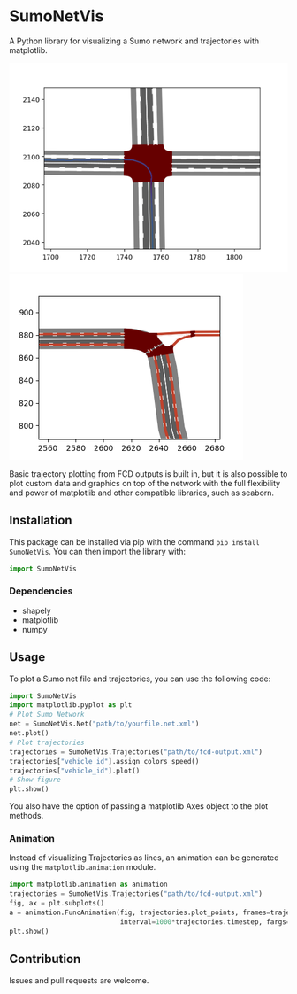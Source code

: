 # SumoNetVis
A Python library for visualizing a Sumo network and trajectories with matplotlib.

![Example plot of an intersection with trajectory colored by speed](Example_Plot.png)
![Example plot of an curving road with bike lanes](Example_Plot_2.png)

Basic trajectory plotting from FCD outputs is built in, but it is also possible to plot custom data and graphics on
top of the network with the full flexibility and power of matplotlib and other compatible libraries, such as seaborn.

## Installation
This package can be installed via pip with the command ```pip install SumoNetVis```.
You can then import the library with:

```python
import SumoNetVis
```

### Dependencies
* shapely
* matplotlib
* numpy

## Usage
To plot a Sumo net file and trajectories, you can use the following code:

```python
import SumoNetVis
import matplotlib.pyplot as plt
# Plot Sumo Network
net = SumoNetVis.Net("path/to/yourfile.net.xml")
net.plot()
# Plot trajectories
trajectories = SumoNetVis.Trajectories("path/to/fcd-output.xml")
trajectories["vehicle_id"].assign_colors_speed()
trajectories["vehicle_id"].plot()
# Show figure
plt.show()
```

You also have the option of passing a matplotlib Axes object to the plot methods.

### Animation
Instead of visualizing Trajectories as lines, an animation can be generated using the ```matplotlib.animation``` module.

```python
import matplotlib.animation as animation
trajectories = SumoNetVis.Trajectories("path/to/fcd-output.xml")
fig, ax = plt.subplots()
a = animation.FuncAnimation(fig, trajectories.plot_points, frames=trajectories.timestep_range(), repeat=False,
                            interval=1000*trajectories.timestep, fargs=(ax,), blit=True)
plt.show()
```

## Contribution
Issues and pull requests are welcome.
